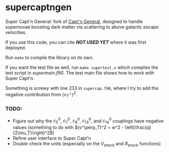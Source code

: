 # supercaptngen

Super Capt'n General: fork of [Capt'n General](https://github.com/aaronvincent/captngen), designed to handle supernovae boosting dark matter via scattering to above galactic escape velocities.

If you use this code, you can cite **_NOT USED YET_** where it was first deployed.

Run `make` to compile the library on its own.

If you want the test file as well, run `make supertest.x` which compiles the test script in *supermain.f90*.
The test main file shows how to work with Super Capt'n.

Something is screwy with line 233 in `supercap.f90`, where I try to add the negative contribution from $(v^\perp_T)^2$.

### TODO:

- Figure out why the $c_{5}^{0}$, $c_{7}^{0}$, $c_{8}^{0}$, $c_{13}^{0}$, and $c_{14}^{0}$ couplings have negative values (something to do with $(v^\perp_T)^2 = w^2 - \left(\frac{q}{2\mu_T}\right)^2$)
- Refine user interface to Super Capt'n
- Double check the units (especially on the $V_\text{shock}$ and $R_\text{shock}$ functions)

